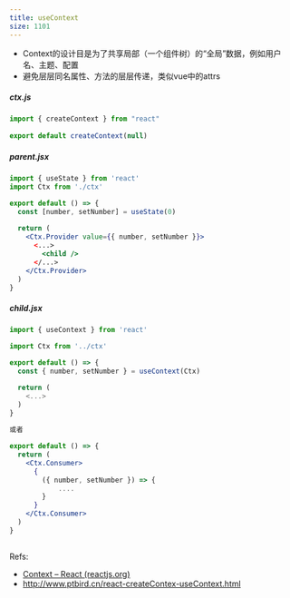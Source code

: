 ```yaml
---
title: useContext
size: 1101
---
```

- Context的设计目是为了共享局部（一个组件树）的“全局”数据，例如用户名、主题、配置
- 避免层层同名属性、方法的层层传递，类似vue中的attrs

##### ctx.js

```jsx
import { createContext } from "react"
 
export default createContext(null)
```

##### parent.jsx

```jsx
import { useState } from 'react'
import Ctx from './ctx'

export default () => {
  const [number, setNumber] = useState(0)
  
  return (
    <Ctx.Provider value={{ number, setNumber }}>
      <...>
        <child />
      </...>
    </Ctx.Provider>
  )
}
```

##### child.jsx

```jsx
import { useContext } from 'react'

import Ctx from '../ctx'

export default () => {
  const { number, setNumber } = useContext(Ctx)

  return (
    <...>
  )
}
      
或者

export default () => {
  return (
    <Ctx.Consumer>
      { 
        ({ number, setNumber }) => {
        	....
      	}
      }
    </Ctx.Consumer>
  )
}
      
```



Refs:

- [Context – React (reactjs.org)](https://zh-hans.reactjs.org/docs/context.html)
- http://www.ptbird.cn/react-createContex-useContext.html

